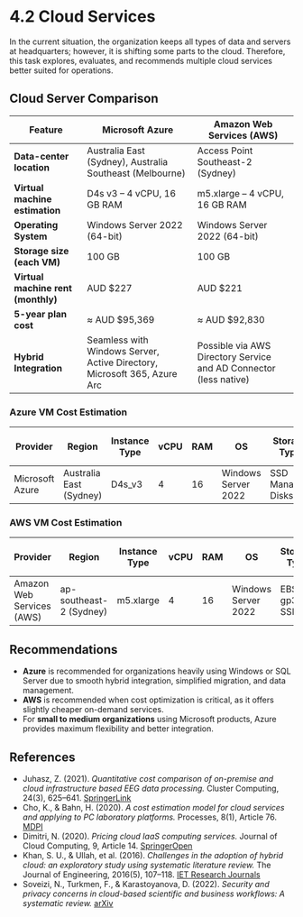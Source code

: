# 4.2 Cloud Services

In the current situation, the organization keeps all types of data and servers at headquarters; however, it is shifting some parts to the cloud. Therefore, this task explores, evaluates, and recommends multiple cloud services better suited for operations.

## Cloud Server Comparison

| Feature | Microsoft Azure | Amazon Web Services (AWS) |
|----------|------------------|---------------------------|
| **Data-center location** | Australia East (Sydney), Australia Southeast (Melbourne) | Access Point Southeast-2 (Sydney) |
| **Virtual machine estimation** | D4s v3 – 4 vCPU, 16 GB RAM | m5.xlarge – 4 vCPU, 16 GB RAM |
| **Operating System** | Windows Server 2022 (64-bit) | Windows Server 2022 (64-bit) |
| **Storage size (each VM)** | 100 GB | 100 GB |
| **Virtual machine rent (monthly)** | AUD $227 | AUD $221 |
| **5-year plan cost** | ≈ AUD $95,369 | ≈ AUD $92,830 |
| **Hybrid Integration** | Seamless with Windows Server, Active Directory, Microsoft 365, Azure Arc | Possible via AWS Directory Service and AD Connector (less native) |

### Azure VM Cost Estimation

| Provider | Region | Instance Type | vCPU | RAM | OS | Storage Type | Storage (GB) | Cost (AUD/month) | Cost (AUD/5yr per VM) |
|-----------|---------|----------------|------|-----|----|---------------|---------------|------------------|-------------------------|
| Microsoft Azure | Australia East (Sydney) | D4s_v3 | 4 | 16 | Windows Server 2022 | SSD Managed Disks | 100 | 239.59 | 1677.11 |

### AWS VM Cost Estimation

| Provider | Region | Instance Type | vCPU | RAM | OS | Storage Type | Storage (GB) | Cost (AUD/month) | Cost (AUD/5yr per VM) |
|-----------|---------|----------------|------|-----|----|---------------|---------------|------------------|-------------------------|
| Amazon Web Services (AWS) | ap-southeast-2 (Sydney) | m5.xlarge | 4 | 16 | Windows Server 2022 | EBS gp3 SSD | 100 | 224.44 | 1571.07 |

## Recommendations

- **Azure** is recommended for organizations heavily using Windows or SQL Server due to smooth hybrid integration, simplified migration, and data management.  
- **AWS** is recommended when cost optimization is critical, as it offers slightly cheaper on-demand services.  
- For **small to medium organizations** using Microsoft products, Azure provides maximum flexibility and better integration.

## References

- Juhasz, Z. (2021). *Quantitative cost comparison of on-premise and cloud infrastructure based EEG data processing.* Cluster Computing, 24(3), 625–641. [SpringerLink](https://doi.org/10.1007/s10586-020-03141-y)
- Cho, K., & Bahn, H. (2020). *A cost estimation model for cloud services and applying to PC laboratory platforms.* Processes, 8(1), Article 76. [MDPI](https://doi.org/10.3390/pr8010076)
- Dimitri, N. (2020). *Pricing cloud IaaS computing services.* Journal of Cloud Computing, 9, Article 14. [SpringerOpen](https://doi.org/10.1186/s13677-020-00161-2)
- Khan, S. U., & Ullah, et al. (2016). *Challenges in the adoption of hybrid cloud: an exploratory study using systematic literature review.* The Journal of Engineering, 2016(5), 107–118. [IET Research Journals](https://doi.org/10.1049/joe.2016.0089)
- Soveizi, N., Turkmen, F., & Karastoyanova, D. (2022). *Security and privacy concerns in cloud-based scientific and business workflows: A systematic review.* [arXiv](https://arxiv.org/abs/2210.02161)

